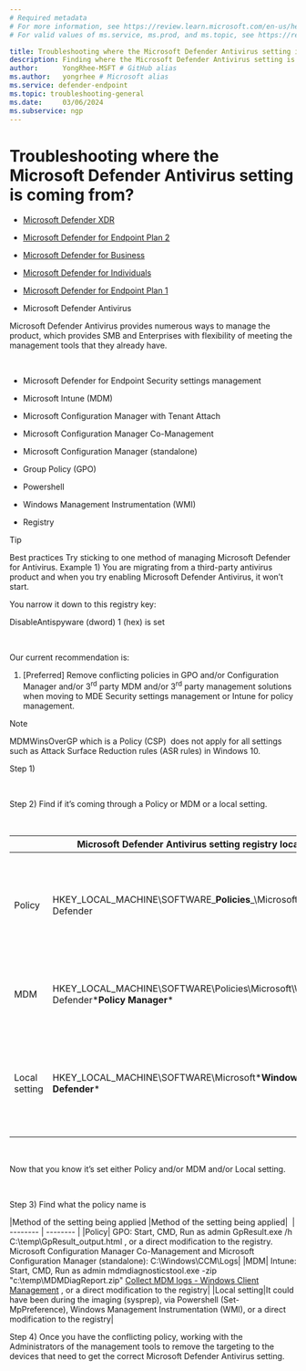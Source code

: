 ```yaml
---
# Required metadata
# For more information, see https://review.learn.microsoft.com/en-us/help/platform/learn-editor-add-metadata?branch=main
# For valid values of ms.service, ms.prod, and ms.topic, see https://review.learn.microsoft.com/en-us/help/platform/metadata-taxonomies?branch=main

title: Troubleshooting where the Microsoft Defender Antivirus setting is coming from?
description: Finding where the Microsoft Defender Antivirus setting is coming from...
author:      YongRhee-MSFT # GitHub alias
ms.author:   yongrhee # Microsoft alias
ms.service: defender-endpoint
ms.topic: troubleshooting-general
ms.date:     03/06/2024
ms.subservice: ngp
---
```


# Troubleshooting where the Microsoft Defender Antivirus setting is coming from?

- [Microsoft Defender XDR](https://go.microsoft.com/fwlink/?linkid=2118804)

- [Microsoft Defender for Endpoint Plan 2](https://go.microsoft.com/fwlink/p/?linkid=2154037)

- [Microsoft Defender for Business](https://www.microsoft.com/security/business/endpoint-security/microsoft-defender-business)

- [Microsoft Defender for Individuals](https://www.microsoft.com/microsoft-365/microsoft-defender-for-individuals)

- [Microsoft Defender for Endpoint Plan 1](https://go.microsoft.com/fwlink/p/?linkid=2154037)

- Microsoft Defender Antivirus

Microsoft Defender Antivirus provides numerous ways to manage the product, which provides SMB and Enterprises with flexibility of meeting the management tools that they already have.

 

- Microsoft Defender for Endpoint Security settings management

- Microsoft Intune (MDM)

- Microsoft Configuration Manager with Tenant Attach

- Microsoft Configuration Manager Co-Management

- Microsoft Configuration Manager (standalone)

- Group Policy (GPO)

- Powershell

- Windows Management Instrumentation (WMI)

- Registry

> [!TIP]
> Best practices
> Try sticking to one method of managing Microsoft Defender for Antivirus.
Example 1) You are migrating from a third-party antivirus product and when you try enabling Microsoft Defender Antivirus, it won’t start.

   You narrow it down to this registry key:

   DisableAntispyware (dword) 1 (hex) is set

 

Our current recommendation is:

1. [Preferred] Remove conflicting policies in GPO and/or Configuration Manager and/or 3<sup>rd</sup> party MDM and/or 3<sup>rd</sup> party management solutions when moving to MDE Security settings management or Intune for policy management.

> [!NOTE]
> MDMWinsOverGP which is a Policy (CSP)  does not apply for all settings such as Attack Surface Reduction rules (ASR rules) in Windows 10.
> 
Step 1) 

 

Step 2) Find if it’s coming through a Policy or MDM or a local setting.

 

||Microsoft Defender Antivirus setting registry location | What tools?|
| -------- | -------- | -------- |
|Policy| HKEY_LOCAL_MACHINE\SOFTWARE\_**Policies**_\Microsoft\Windows Defender|· Microsoft Configuration Manager Co-Management ·Microsoft Configuration Manager ·Group Policy (GPO)|
|MDM|HKEY_LOCAL_MACHINE\SOFTWARE\Policies\Microsoft\Windows Defender\***Policy Manager*** |·Microsoft Intune (MDM) ·Microsoft Configuration Manager with Tenant Attach|
|Local setting|HKEY_LOCAL_MACHINE\SOFTWARE\Microsoft\***Windows Defender***|· MpCmdRun.exe ·Powershell (Set-MpPreference) ·Windows Management Instrumentation (WMI)|

 

Now that you know it’s set either Policy and/or MDM and/or Local setting.

 

Step 3) Find what the policy name is

|Method of the setting being applied |Method of the setting being applied| 
| -------- | -------- |
|Policy| GPO: Start, CMD, Run as admin GpResult.exe /h C:\temp\GpResult_output.html , or a direct modification to the registry.
Microsoft Configuration Manager Co-Management and Microsoft Configuration Manager (standalone): C:\Windows\CCM\Logs|
|MDM| Intune: Start, CMD, Run as admin mdmdiagnosticstool.exe -zip "c:\temp\MDMDiagReport.zip" [Collect MDM logs - Windows Client Management](/windows/client-management/mdm-collect-logs) , or a direct modification to the registry|
|Local setting|It could have been during the imaging (sysprep), via Powershell (Set-MpPreference), Windows Management Instrumentation (WMI), or a direct modification to the registry|


Step 4) Once you have the conflicting policy, working with the Administrators of the management tools to remove the targeting to the devices that need to get the correct Microsoft Defender Antivirus setting.
